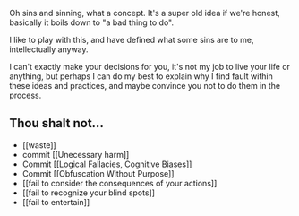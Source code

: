 Oh sins and sinning, what a concept. It's a super old idea if we're honest, basically it boils down to "a bad thing to do".

I like to play with this, and have defined what some sins are to me, intellectually anyway.

I can't exactly make your decisions for you, it's not my job to live your life or anything, but perhaps I can do my best to explain why I find fault within these ideas and practices, and maybe convince you not to do them in the process.

Thou shalt not...
---
- [[waste]]
- commit [[Unecessary harm]]
- Commit [[Logical Fallacies, Cognitive Biases]]
- Commit [[Obfuscation Without Purpose]]
- [[fail to consider the consequences of your actions]]
- [[fail to recognize your blind spots]]
- [[fail to entertain]]